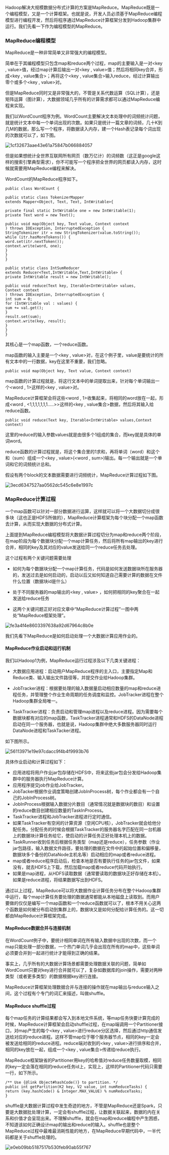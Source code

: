 Hadoop解决大规模数据分布式计算的方案是MapReduce。MapReduce既是一个编程模型，又是一个计算框架。也就是说，开发人员必须基于MapReduce编程模型进行编程开发，然后将程序通过MapReduce计算框架分发到Hadoop集群中运行。我们先看一下作为编程模型的MapReduce。

### MapReduce编程模型

MapReduce是一种非常简单又非常强大的编程模型。

简单在于其编程模型只包含map和reduce两个过程，map的主要输入是一对<key , value>值，经过map计算后输出一对<key , value>值；然后将相同key合并，形成<key , value集合>；再将这个<key , value集合>输入reduce，经过计算输出零个或多个<key , value>对。

但是MapReduce同时又是非常强大的，不管是关系代数运算（SQL计算），还是矩阵运算（图计算），大数据领域几乎所有的计算需求都可以通过MapReduce编程来实现。

我们以WordCount程序为例。WordCount主要解决文本处理中的词频统计问题，就是统计文本中每一个单词出现的次数。如果只是统计一篇文章的词频，几十K到几M的数据，那么写一个程序，将数据读入内存，建一个Hash表记录每个词出现的次数就可以了，如下图。


![1cf32673aae43e61a75847b066884057](MapReduce编程模型和计算框架架构原理.resources/9BC09734-6728-4F29-A798-AE7684F1C04E.png)


但是如果想统计全世界互联网所有网页（数万亿计）的词频数（这正是google这样的搜索引擎典型需求），你不可能写一个程序把全世界的网页都读入内存，这时候就需要用MapReduce编程来解决。

WordCount的MapReduce程序如下。

```
public class WordCount {

public static class TokenizerMapper
extends Mapper<Object, Text, Text, IntWritable>{

private final static IntWritable one = new IntWritable(1);
private Text word = new Text();

public void map(Object key, Text value, Context context
) throws IOException, InterruptedException {
StringTokenizer itr = new StringTokenizer(value.toString());
while (itr.hasMoreTokens()) {
word.set(itr.nextToken());
context.write(word, one);
}
}
}

public static class IntSumReducer
extends Reducer<Text,IntWritable,Text,IntWritable> {
private IntWritable result = new IntWritable();

public void reduce(Text key, Iterable<IntWritable> values,
Context context
) throws IOException, InterruptedException {
int sum = 0;
for (IntWritable val : values) {
sum += val.get();
}
result.set(sum);
context.write(key, result);
}
}
}
```
其核心是一个map函数，一个reduce函数。

map函数的输入主要是一个<key , value>对，在这个例子里，value是要统计的所有文本中的一行数据，key在这里不重要，我们忽略。
```
public void map(Object key, Text value, Context context)
```
map函数的计算过程就是，将这行文本中的单词提取出来，针对每个单词输出一个<word , 1>这样的<key , value>对。

MapReduce计算框架会将这些<word , 1>收集起来，将相同的word放在一起，形成<word , <1,1,1,1,1,1,1.....>>这样的<key , value集合>数据，然后将其输入给reduce函数。
```
public void reduce(Text key, Iterable<IntWritable> values,Context context)
```
这里的reduce的输入参数values就是由很多个1组成的集合，而key就是具体的单词word。

reduce函数的计算过程就是，将这个集合里的1求和，再将单词（word）和这个和（sum）组成一个<key , value>(<word , sum>)输出。每一个输出就是一个单词和它的词频统计总和。

假设有两个block的文本数据需要进行词频统计，MapReduce计算过程如下图。

![3ecd6347527aa0562dc545c6e8e1997c](MapReduce编程模型和计算框架架构原理.resources/80C38BAC-B7B6-413A-9504-44AF99C5FB27.png)

### MapReduce计算过程


一个map函数可以针对一部分数据进行运算，这样就可以将一个大数据切分成很多块（这也正是HDFS所做的），MapReduce计算框架为每个块分配一个map函数去计算，从而实现大数据的分布式计算。

上面提到MapReduce编程模型将大数据计算过程切分为map和reduce两个阶段，在map阶段为每个数据块分配一个map计算任务，然后将所有map输出的key进行合并，相同的key及其对应的value发送给同一个reduce任务去处理。

这个过程有两个关键问题需要处理

* 如何为每个数据块分配一个map计算任务，代码是如何发送数据块所在服务器的，发送过去是如何启动的，启动以后又如何知道自己需要计算的数据在文件什么位置（数据块id是什么）

* 处于不同服务器的map输出的<key , value> ，如何把相同的key聚合在一起发送给reduce任务

* 这两个关键问题正好对应文章中“MapReduce计算过程”一图中两处“MapReduce框架处理”。


![fe3a4f4e8603397638a92d67964c8b0e](MapReduce编程模型和计算框架架构原理.resources/0EAF1DCB-D641-4F33-A093-41B6AFE34EE2.png)


我们先看下MapReduce是如何启动处理一个大数据计算应用作业的。

#### MapReduce作业启动和运行机制

我们以Hadoop1为例，MapReduce运行过程涉及以下几类关键进程：

* 大数据应用进程：启动用户MapReduce程序的主入口，主要指定Map和Reduce类、输入输出文件路径等，并提交作业给Hadoop集群。

* JobTracker进程：根据要处理的输入数据量启动相应数量的map和reduce进程任务，并管理整个作业生命周期的任务调度和监控。JobTracker进程在整个Hadoop集群全局唯一。

* TaskTracker进程：负责启动和管理map进程以及reduce进程。因为需要每个数据块都有对应的map函数，TaskTracker进程通常和HDFS的DataNode进程启动在同一个服务器，也就是说，Hadoop集群中绝大多数服务器同时运行DataNode进程和TaskTacker进程。

如下图所示。


![56113971e19e97cdacc9f4b4f9993b76](MapReduce编程模型和计算框架架构原理.resources/011912DD-397C-4C64-B978-F932E333E232.png)


具体作业启动和计算过程如下：

* 应用进程将用户作业jar包存储在HDFS中，将来这些jar包会分发给Hadoop集群中的服务器执行MapReduce计算。
* 应用程序提交job作业给JobTracker。
* JobTacker根据作业调度策略创建JobInProcess树，每个作业都会有一个自己的JobInProcess树。
* JobInProcess根据输入数据分片数目（通常情况就是数据块的数目）和设置的reduce数目创建相应数量的TaskInProcess。
* TaskTracker进程和JobTracker进程进行定时通信。
* 如果TaskTracker有空闲的计算资源（空闲CPU核），JobTracker就会给他分配任务。分配任务的时候会根据TaskTracker的服务器名字匹配在同一台机器上的数据块计算任务给它，使启动的计算任务正好处理本机上的数据。
* TaskRunner收到任务后根据任务类型（map还是reduce），任务参数（作业jar包路径，输入数据文件路径，要处理的数据在文件中的起始位置和偏移量，数据块多个备份的DataNode主机名等）启动相应的map或者reduce进程。
* map或者reduce程序启动后，检查本地是否有要执行任务的jar包文件，如果没有，就去HDFS上下载，然后加载map或者reduce代码开始执行。
* 如果是map进程，从HDFS读取数据（通常要读取的数据块正好存储在本机）。如果是reduce进程，将结果数据写出到HDFS。

通过以上过程，MapReduce可以将大数据作业计算任务分布在整个Hadoop集群中运行，每个map计算任务要处理的数据通常都能从本地磁盘上读取到。而用户要做的仅仅是编写一个map函数和一个reduce函数就可以了，根本不用关心这两个函数是如何被分布启动到集群上的，数据块又是如何分配给计算任务的。这一切都由MapReduce计算框架完成。

#### MapReduce数据合并与连接机制
在WordCount例子中，要统计相同单词在所有输入数据中出现的次数，而一个map只能处理一部分数据，一个热门单词几乎会出现在所有的map中，这些单词必须要合并到一起进行统计才能得到正确的结果。

事实上，几乎所有的大数据计算场景都需要处理数据关联的问题，简单如WordCount只要对key进行合并就可以了，复杂如数据库的join操作，需要对两种类型（或者更多类型）的数据根据key进行连接。

MapReduce计算框架处理数据合并与连接的操作就在map输出与reduce输入之间，这个过程有个专门的词汇来描述，叫做shuffle。

#### MapReduce shuffle过程
每个map任务的计算结果都会写入到本地文件系统，等map任务快要计算完成的时候，MapReduce计算框架会启动shuffle过程，在map端调用一个Partitioner接口，对map产生的每个<key , value>进行reduce分区选择，然后通过http通信发送给对应的reduce进程。这样不管map位于哪个服务器节点，相同的key一定会被发送给相同的reduce进程。reduce端对收到的<key , value>进行排序和合并，相同的key放在一起，组成一个<key , value集合>传递给reduce执行。

MapReduce框架缺省的Partitioner用key的哈希值对reduce任务数量取模，相同的key一定会落在相同的reduce任务id上，实现上，这样的Partitioner代码只需要一行，如下所示。

```
/** Use {@link Object#hashCode()} to partition. */ 
public int getPartition(K2 key, V2 value, int numReduceTasks) { 
return (key.hashCode() & Integer.MAX_VALUE) % numReduceTasks; 
}
```

shuffle是大数据计算过程中发生奇迹的地方，不管是MapReduce还是Spark，只要是大数据批处理计算，一定会有shuffle过程，让数据关联起来，数据的内在关系和价值才会呈现出来。不理解shuffle，就会在map和reduce编程中产生困惑，不知道该如何正确设计map的输出和reduce的输入。shuffle也是整个MapReduce过程中最难最消耗性能的地方，在MapReduce早期代码中，一半代码都是关于shuffle处理的。

![e0eb09bb5187517b530feb90ab55f767](MapReduce编程模型和计算框架架构原理.resources/8DB07269-807E-435E-B65D-3A0A16E05D07.png)
